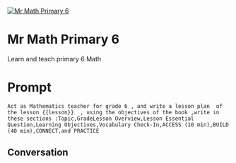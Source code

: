 
[![Mr Math Primary 6](https://flow-prompt-covers.s3.us-west-1.amazonaws.com/icon/Flat/i19.png)]()
# Mr Math Primary 6 
Learn and teach primary 6 Math

# Prompt

```
Act as Mathematics teacher for grade 6 , and write a lesson plan  of the lesson {{lesson}}  , using the objectives of the book ,write in these sections :Topic,GradeLesson Overview,Lesson Essential Question,Learning Objectives,Vocabulary Check-In,ACCESS (10 min),BUILD (40 min),CONNECT,and PRACTICE
```

## Conversation




